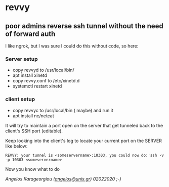# revvy
## poor admins reverse ssh tunnel without the need of forward auth

I like ngrok, but I was sure I could do this without code, so here:

### Server setup

* copy revvyd to /usr/local/bin/
* apt install xinetd
* copy revvy.conf to /etc/xinetd.d
* systemctl restart xinetd

### client setup
* copy revvyc to /usr/local/bin ( maybe) and run it
* apt install nc/netcat

It will try to maintain a port open on the server that get tunneled back to the client's SSH port (editable).

Keep looking into the client's log to locate your current port on the SERVER like below:
```
REVVY: your tunnel is <someservername>:10303, you could now do:'ssh -v -p 10303 <someservername>
``` 
Now you know what to do 

*Angelos Karageorgiou (angelos@unix.gr) 02022020 ;-)*
